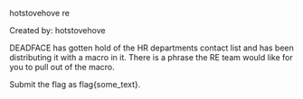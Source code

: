 hotstovehove re

Created by: hotstovehove

DEADFACE has gotten hold of the HR departments contact list and has been distributing it with a macro in it. There is a phrase the RE team would like for you to pull out of the macro.

Submit the flag as flag{some_text}.
